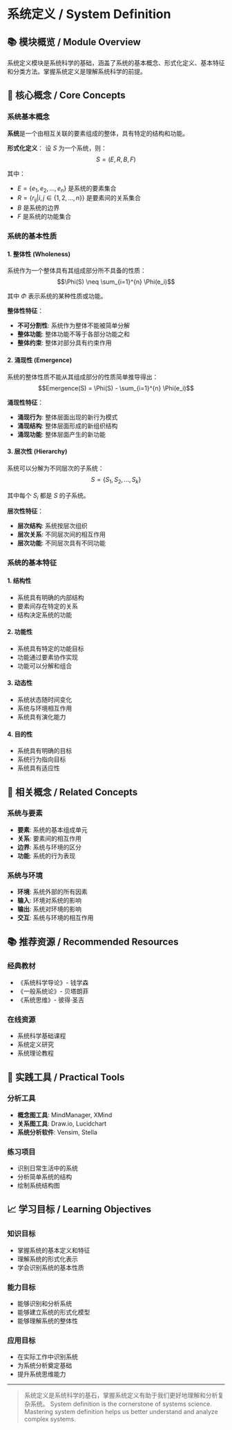 # 系统定义 / System Definition

## 📚 模块概览 / Module Overview

系统定义模块是系统科学的基础，涵盖了系统的基本概念、形式化定义、基本特征和分类方法。掌握系统定义是理解系统科学的前提。

## 🎯 核心概念 / Core Concepts

### 系统基本概念

**系统**是一个由相互关联的要素组成的整体，具有特定的结构和功能。

**形式化定义**：
设 $S$ 为一个系统，则：
$$S = (E, R, B, F)$$

其中：
- $E = \{e_1, e_2, ..., e_n\}$ 是系统的要素集合
- $R = \{r_{ij} | i,j \in \{1,2,...,n\}\}$ 是要素间的关系集合
- $B$ 是系统的边界
- $F$ 是系统的功能集合

### 系统的基本性质

#### 1. 整体性 (Wholeness)

系统作为一个整体具有其组成部分所不具备的性质：
$$\Phi(S) \neq \sum_{i=1}^{n} \Phi(e_i)$$

其中 $\Phi$ 表示系统的某种性质或功能。

**整体性特征**：
- **不可分割性**: 系统作为整体不能被简单分解
- **整体功能**: 整体功能不等于各部分功能之和
- **整体约束**: 整体对部分具有约束作用

#### 2. 涌现性 (Emergence)

系统的整体性质不能从其组成部分的性质简单推导得出：
$$Emergence(S) = \Phi(S) - \sum_{i=1}^{n} \Phi(e_i)$$

**涌现性特征**：
- **涌现行为**: 整体层面出现的新行为模式
- **涌现结构**: 整体层面形成的新组织结构
- **涌现功能**: 整体层面产生的新功能

#### 3. 层次性 (Hierarchy)

系统可以分解为不同层次的子系统：
$$S = \{S_1, S_2, ..., S_k\}$$

其中每个 $S_i$ 都是 $S$ 的子系统。

**层次性特征**：
- **层次结构**: 系统按层次组织
- **层次关系**: 不同层次间的相互作用
- **层次功能**: 不同层次具有不同功能

### 系统的基本特征

#### 1. 结构性
- 系统具有明确的内部结构
- 要素间存在特定的关系
- 结构决定系统的功能

#### 2. 功能性
- 系统具有特定的功能目标
- 功能通过要素协作实现
- 功能可以分解和组合

#### 3. 动态性
- 系统状态随时间变化
- 系统与环境相互作用
- 系统具有演化能力

#### 4. 目的性
- 系统具有明确的目标
- 系统行为指向目标
- 系统具有适应性

## 🔗 相关概念 / Related Concepts

### 系统与要素
- **要素**: 系统的基本组成单元
- **关系**: 要素间的相互作用
- **边界**: 系统与环境的区分
- **功能**: 系统的行为表现

### 系统与环境
- **环境**: 系统外部的所有因素
- **输入**: 环境对系统的影响
- **输出**: 系统对环境的影响
- **交互**: 系统与环境的相互作用

## 📚 推荐资源 / Recommended Resources

### 经典教材
- 《系统科学导论》- 钱学森
- 《一般系统论》- 贝塔朗菲
- 《系统思维》- 彼得·圣吉

### 在线资源
- 系统科学基础课程
- 系统定义研究
- 系统理论教程

## 🔧 实践工具 / Practical Tools

### 分析工具
- **概念图工具**: MindManager, XMind
- **关系图工具**: Draw.io, Lucidchart
- **系统分析软件**: Vensim, Stella

### 练习项目
- 识别日常生活中的系统
- 分析简单系统的结构
- 绘制系统结构图

## 📈 学习目标 / Learning Objectives

### 知识目标
- 掌握系统的基本定义和特征
- 理解系统的形式化表示
- 学会识别系统的基本性质

### 能力目标
- 能够识别和分析系统
- 能够建立系统的形式化模型
- 能够理解系统的整体性

### 应用目标
- 在实际工作中识别系统
- 为系统分析奠定基础
- 提升系统思维能力

---

> 系统定义是系统科学的基石，掌握系统定义有助于我们更好地理解和分析复杂系统。
> System definition is the cornerstone of systems science. Mastering system definition helps us better understand and analyze complex systems. 